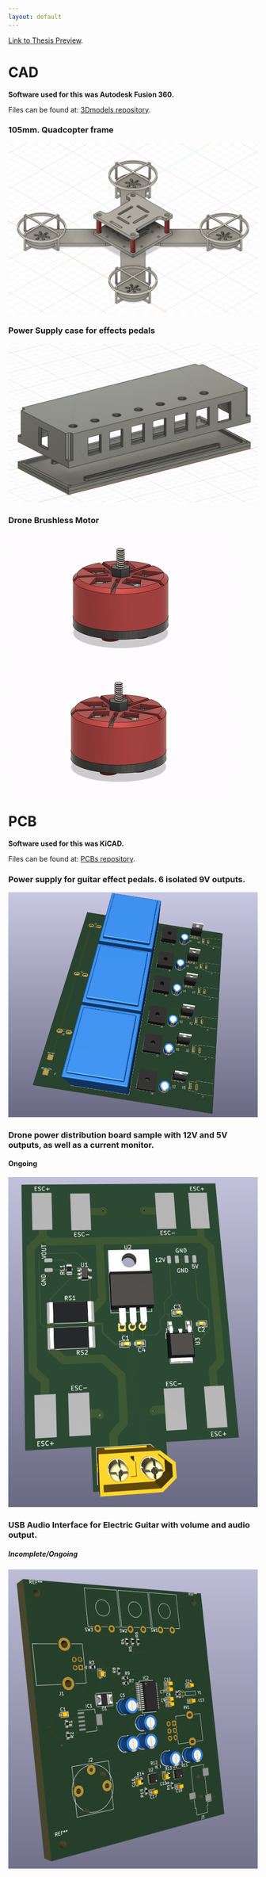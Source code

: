 ```yaml
---
layout: default
---
```

[Link to Thesis Preview](./EEGpreview.html).

# CAD

**Software used for this was Autodesk Fusion 360.**

Files can be found at: [3Dmodels repository](https://github.com/mffellay/3Dmodels).

### 105mm. Quadcopter frame

<img src="https://raw.githubusercontent.com/mffellay/3Dmodels/main/Drone105mm/drone.png" alt="drone">

### Power Supply case for effects pedals

<img src="https://raw.githubusercontent.com/mffellay/3Dmodels/main/Power%20Supply%20case/casepsu.png" alt="casepsu">


### Drone Brushless Motor

![](https://raw.githubusercontent.com/mffellay/3Dmodels/main/0802%20motor/expldmotor.gif)

![](https://raw.githubusercontent.com/mffellay/3Dmodels/main/0802%20motor/rotation-motor.gif)

# PCB

**Software used for this was KiCAD.**

Files can be found at: [PCBs repository](https://github.com/mffellay/PCBs).

### Power supply for guitar effect pedals. 6 isolated 9V outputs.

<img src="https://raw.githubusercontent.com/mffellay/PCBs/main/PowerSupply/powersupply3d.png" alt="powersupply3d">

### Drone power distribution board sample with 12V and 5V outputs, as well as a current monitor.

#### Ongoing ####

<img src="https://raw.githubusercontent.com/mffellay/PCBs/main/pdb/dronepcb3d.png">

### USB Audio Interface for Electric Guitar with volume and audio output.

##### _Incomplete/Ongoing_

<img src="https://raw.githubusercontent.com/mffellay/PCBs/main/USBAudioInterface/audiointerface3d.png" alt="audiointerface3d" />
